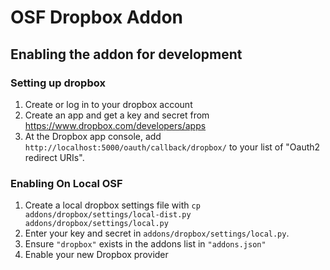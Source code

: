 # OSF Dropbox Addon

## Enabling the addon for development


### Setting up dropbox
1. Create or log in to your dropbox account
2. Create an app and get a key and secret from https://www.dropbox.com/developers/apps
3. At the Dropbox app console, add `http://localhost:5000/oauth/callback/dropbox/` to your list of "Oauth2 redirect URIs".

### Enabling On Local OSF

1. Create a local dropbox settings file with `cp addons/dropbox/settings/local-dist.py addons/dropbox/settings/local.py`
2. Enter your key and secret in `addons/dropbox/settings/local.py`.
3. Ensure `"dropbox"` exists in the addons list in `"addons.json"`
4. Enable your new Dropbox provider